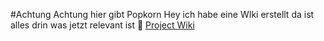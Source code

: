 #Achtung Achtung hier gibt Popkorn
Hey ich habe eine WIki erstellt da ist alles drin was jetzt relevant ist 
📘 [Project Wiki](https://github.com/reakt-sh/thesis-modular-sensor-testing-framework/wiki)